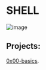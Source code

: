 # SHELL

![image](https://s3.amazonaws.com/intranet-projects-files/holbertonschool-sysadmin_devops/205/image.jpg)


## Projects:

[0x00-basics](https://github.com/SilvanaJ90/holbertonschool-shell/tree/master/0x00-basics).
